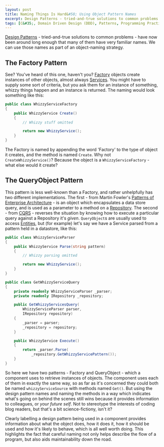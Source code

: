 ```yaml
---
layout: post
title: Naming Things Is Hard&#58; Using Object Pattern Names
excerpt: Design Patterns - tried-and-true solutions to common problems - have now been around long enough that many of them have very familiar names. We can use those names as part of an object-naming strategy.
tags: [C&#35;, Domain Driven Design (DDD), Patterns, Programming Practices]
---
```


[Design Patterns](https://en.wikipedia.org/wiki/Software_design_pattern) - tried-and-true solutions
to common problems - have now been around long enough that many of them have very familiar names. 
We can use those names as part of an object-naming strategy.

## The Factory Pattern

See? You've heard of this one, haven't you? [Factory](https://en.wikipedia.org/wiki/Factory_%28object-oriented_programming%29) 
objects create instances of other objects, almost always 
[Services](https://lostechies.com/jimmybogard/2008/08/21/services-in-domain-driven-design). You 
might have to supply some sort of criteria, but you ask them for an instance of something, whizzy
things happen and an instance is returned. The naming would look something like this:

```csharp
public class WhizzyServiceFactory
{
    public WhizzyService Create()
    {
        // Whizzy stuff omitted

        return new WhizzyService();
    }
}
```

The Factory is named by appending the word 'Factory' to the type of object it creates, and the 
method is named `Create`. Why not `CreateWhizzyService()`? Because the object is a 
`WhizzyServiceFactory` - what else would it create?

## The QueryObject Pattern

This pattern is less well-known than a Factory, and rather unhelpfully has two different 
implementations. The first - from Martin Fowler's 
[Patterns of Enterprise Architecture](https://martinfowler.com/eaaCatalog/queryObject.html) - is an
object which encapsulates a data store query, and is used as a parameter to a method on a 
[Repository](https://msdn.microsoft.com/en-us/library/ff649690.aspx). The second - from 
[CQRS](https://msdn.microsoft.com/en-gb/library/dn568103.aspx) - reverses the situation by knowing 
how to execute a particular query against a Repository it's *given*. `QueryObject`s are usually 
used to access [Entities](https://www.infoq.com/news/2015/01/aggregates-value-objects-ddd), but 
(for example) let's say we have a Service parsed from a pattern held in a datastore, like this:

```csharp
public class WhizzyServiceParser
{
    public WhizzyService Parse(string pattern)
    {
        // Whizzy parsing omitted

        return new WhizzyService();
    }
}

public class GetWhizzyServiceQuery
{
    private readonly WhizzyServiceParser _parser;
    private readonly IRepository _repository;

    public GetWhizzyServicesQuery(
        WhizzyServiceParser parser, 
        IRepository repository)
    {
        _parser = parser;
        _repository = repository;
    }

    public WhizzyService Execute()
    {
        return _parser.Parse(
            _repository.GetWhizzyServicePattern());
    }
}
```

So here we have two patterns - Factory and QueryObject - which a component uses to retrieve 
instances of objects. The component uses each of them in exactly the same way, so as far as it's 
concerned they could both be named `whizzyServiceSource` with methods named `Get()`. But using 
the design pattern names and naming the methods in a way which indicates what's going on behind the
scenes still wins because it provides information to colleagues, or *your future self*. Not to 
stereotype the interests of coding blog readers, but that's a bit science-fictiony, isn't it?

Clearly labelling a design pattern being used in a component provides information about what the 
object does, how it does it, how it should be used and how it's likely to behave, which is all well
worth doing. This highlights the fact that careful naming not only helps describe the flow of a 
program, but also aids maintainability down the road.